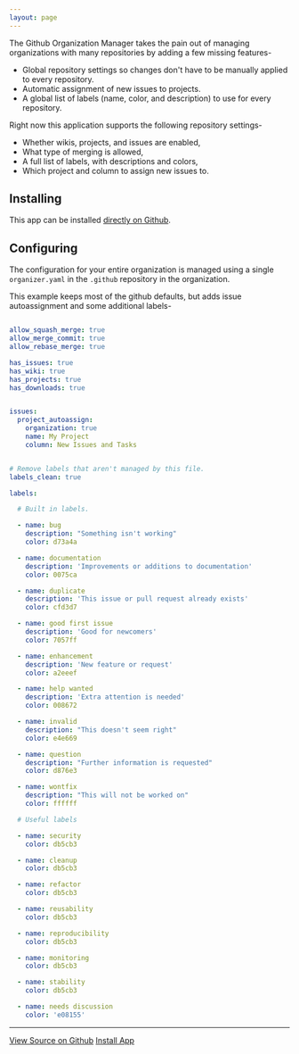 ```yaml
---
layout: page
---
```


The Github Organization Manager takes the pain out of managing organizations with many repositories by adding a few missing features-

* Global repository settings so changes don't have to be manually applied to every repository.
* Automatic assignment of new issues to projects.
* A global list of labels (name, color, and description) to use for every repository.

Right now this application supports the following repository settings-

* Whether wikis, projects, and issues are enabled,
* What type of merging is allowed,
* A full list of labels, with descriptions and colors,
* Which project and column to assign new issues to.

## Installing

This app can be installed [directly on Github](https://github.com/apps/organization-manager).

## Configuring

The configuration for your entire organization is managed using a single `organizer.yaml` in the `.github` repository in the organization.

This example keeps most of the github defaults, but adds issue autoassignment and some additional labels-

```yaml

allow_squash_merge: true
allow_merge_commit: true
allow_rebase_merge: true

has_issues: true
has_wiki: true
has_projects: true
has_downloads: true


issues:
  project_autoassign:
    organization: true
    name: My Project
    column: New Issues and Tasks


# Remove labels that aren't managed by this file.
labels_clean: true

labels:

  # Built in labels.

  - name: bug
    description: "Something isn't working"
    color: d73a4a

  - name: documentation
    description: 'Improvements or additions to documentation'
    color: 0075ca

  - name: duplicate
    description: 'This issue or pull request already exists'
    color: cfd3d7

  - name: good first issue
    description: 'Good for newcomers'
    color: 7057ff

  - name: enhancement
    description: 'New feature or request'
    color: a2eeef

  - name: help wanted
    description: 'Extra attention is needed'
    color: 008672

  - name: invalid
    description: "This doesn't seem right"
    color: e4e669

  - name: question
    description: "Further information is requested"
    color: d876e3

  - name: wontfix
    description: "This will not be worked on"
    color: ffffff

  # Useful labels

  - name: security
    color: db5cb3

  - name: cleanup
    color: db5cb3

  - name: refactor
    color: db5cb3

  - name: reusability
    color: db5cb3

  - name: reproducibility
    color: db5cb3

  - name: monitoring
    color: db5cb3

  - name: stability
    color: db5cb3

  - name: needs discussion
    color: 'e08155'
```



----
[View Source on Github](https://github.com/gitconsensus/GithubOrganizer)
[Install App](https://github.com/apps/organization-manager)
